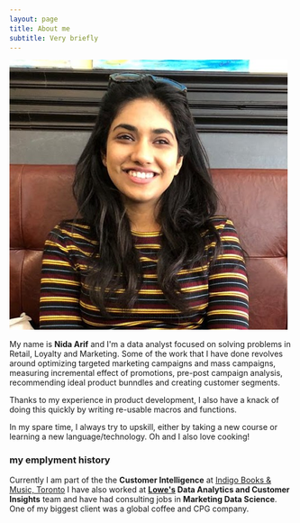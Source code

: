 ```yaml
---
layout: page
title: About me
subtitle: Very briefly
---
```

![Me](/img/Me.png)

My name is **Nida Arif** and I'm a data analyst focused on solving problems in Retail, Loyalty and Marketing. Some of the work that I have done revolves around optimizing targeted marketing campaigns and mass campaigns, measuring incremental effect of promotions, pre-post campaign analysis, recommending ideal product bunndles and creating customer segments. 

Thanks to my experience in product development, I also have a knack of doing this quickly by writing re-usable macros and functions. 

In my spare time, I always try to upskill, either by taking a new course or learning a new language/technology. Oh and I also love cooking! 

### my emplyment history

Currently I am part of the the **Customer Intelligence** at [Indigo Books & Music, Toronto](https://www.chapters.indigo.ca/en-ca/)
I have also worked at **[Lowe's](https://www.lowes.ca/) Data Analytics and Customer Insights** team and have had consulting jobs in **Marketing Data Science**. One of my biggest client was a global coffee and CPG company. 
